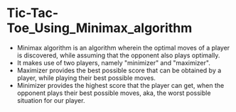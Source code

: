 # Tic-Tac-Toe_Using_Minimax_algorithm

- Minimax algorithm is an algorithm wherein the optimal moves of a player is discovered, while assuming that the opponent also plays optimally.
- It makes use of two players, namely "minimizer" and "maximizer".
- Maximizer provides the best possible score that can be obtained by a player, while playing their best possible moves.
- Minimizer provides the highest score that the player can get, when the opponent plays their best possible moves, aka, the worst possible situation for our player.
